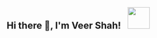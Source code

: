 <h2>Hi there 👋, I'm Veer Shah!  &nbsp; <img src="https://media.giphy.com/media/VTtANKl0beDFQRLDTh/giphy.gif" width="50"></h2>

<!--
**veershah-sh/veershah-sh** is a ✨ _special_ ✨ repository because its `README.md` (this file) appears on your GitHub profile.

Here are some ideas to get you started:

- 🔭 I’m currently working on ...
- 🌱 I’m currently learning ...
- 👯 I’m looking to collaborate on ...
- 🤔 I’m looking for help with ...
- 💬 Ask me about ...
- 📫 How to reach me: ...
- 😄 Pronouns: ...
- ⚡ Fun fact: ...
-->
